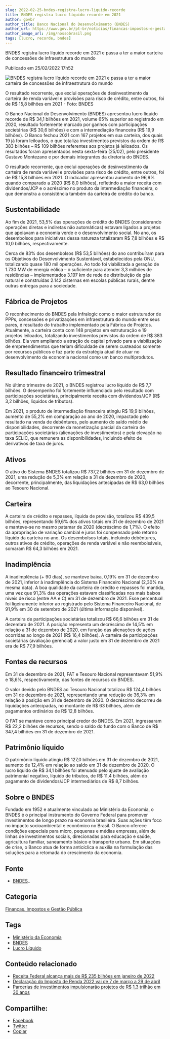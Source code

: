 ```yaml
---
slug: 2022-02-25-bndes-registra-lucro-liquido-recorde
title: BNDES registra lucro líquido recorde em 2021
author: govbr
author_title: Banco Nacional do Desenvolvimento (BNDES) 
author_url: https://www.gov.br/pt-br/noticias/financas-impostos-e-gestao-publica/2022/02/bndes-registra-lucro-liquido-recorde-em-2021-e-passa-a-ter-a-maior-carteira-de-concessoes-de-infraestrutura-do-mundo
author_image_url: /img/nossobrasil.png
tags: [lucro, recorde, bndes]
---
```


BNDES registra lucro líquido recorde em 2021 e passa a ter a maior carteira de concessões de infraestrutura do mundo

<!--truncate-->

Publicado em 25/02/2022 17h52

![BNDES registra lucro líquido recorde em 2021 e passa a ter a maior carteira de concessões de infraestrutura do mundo](https://www.gov.br/pt-br/noticias/financas-impostos-e-gestao-publica/2022/02/bndes-registra-lucro-liquido-recorde-em-2021-e-passa-a-ter-a-maior-carteira-de-concessoes-de-infraestrutura-do-mundo/destaque_lucro.jpg/@@images/f95cb08e-c039-47c9-800a-697057966cc3.jpeg)

O resultado recorrente, que exclui operações de desinvestimento da carteira de renda variável e provisões para risco de crédito, entre outros, foi de R$ 15,8 bilhões em 2021 - Foto: BNDES

O Banco Nacional do Desenvolvimento (BNDES) apresentou lucro líquido recorde de R$ 34,1 bilhões em 2021, volume 65% superior ao registrado em 2020, resultado fortemente marcado por ganhos com participações societárias (R$ 30,6 bilhões) e com a intermediação financeira (R$ 19,9 bilhões). O Banco fechou 2021 com 167 projetos em sua carteira, dos quais 19 já foram leiloados, o que totaliza investimentos previstos da ordem de R$ 383 bilhões – R$ 109 bilhões referentes aos projetos já leiloados. Os resultados foram apresentados nesta sexta-feira (25/02), pelo presidente Gustavo Montezano e por demais integrantes da diretoria do BNDES.

O resultado recorrente, que exclui operações de desinvestimento da carteira de renda variável e provisões para risco de crédito, entre outros, foi de R$ 15,8 bilhões em 2021. O indicador apresentou aumento de 96,9% quando comparado a 2020 (R$ 8,0 bilhões), refletindo a maior receita com dividendos/JCP e o acréscimo no produto da intermediação financeira, o que demonstra a consistência também da carteira de crédito do banco.  

## Sustentabilidade  

Ao fim de 2021, 53,5% das operações de crédito do BNDES (considerando operações diretas e indiretas não automáticas) estavam ligados a projetos que apoiavam a economia verde e o desenvolvimento social. No ano, os desembolsos para iniciativas dessa natureza totalizaram R$ 7,8 bilhões e R$ 10,0 bilhões, respectivamente.

Cerca de 83% dos desembolsos (R$ 53,5 bilhões) do ano contribuíram para os Objetivos do Desenvolvimento Sustentável, estabelecidos pela ONU, totalizando quase 180 mil operações. Ao todo foi viabilizada a geração de 1.730 MW de energia eólica – o suficiente para atender 3,3 milhões de residências – implementados 3.197 km de rede de distribuição de gás natural e construídas 2.142 cisternas em escolas públicas rurais, dentre outras entregas para a sociedade.

## Fábrica de Projetos  

O reconhecimento do BNDES pela Infralogic como o maior estruturador de PPPs, concessões e privatizações em infraestrutura do mundo entre seus pares, é resultado do trabalho implementado pela Fábrica de Projetos. Atualmente, a carteira conta com 148 projetos em estruturação e 19 projetos leiloados, totalizando investimentos previstos da ordem de R$ 383 bilhões. Ela vem ampliando a atração de capital privado para a viabilização de empreendimentos que teriam dificuldade de serem custeados somente por recursos públicos e faz parte da estratégia atual de atuar no desenvolvimento da economia nacional como um banco multiprodutos. 

## Resultado financeiro trimestral  

No último trimestre de 2021, o BNDES registrou lucro líquido de R$ 7,7 bilhões. O desempenho foi fortemente influenciado pelo resultado com participações societárias, principalmente receita com dividendos/JCP (R$ 3,2 bilhões, líquidos de tributos).

Em 2021, o produto de intermediação financeira atingiu R$ 19,9 bilhões, aumento de 55,2% em comparação ao ano de 2020, impactado pelo resultado na venda de debêntures, pelo aumento do saldo médio de disponibilidades, decorrente da monetização parcial da carteira de participações societárias (alienações de investimentos) e pela elevação na taxa SELIC, que remunera as disponibilidades, incluindo efeito de derivativos de taxa de juros.

## Ativos  

O ativo do Sistema BNDES totalizou R$ 737,2 bilhões em 31 de dezembro de 2021, uma redução de 5,3% em relação a 31 de dezembro de 2020, decorrente, principalmente, das liquidações antecipadas de R$ 63,0 bilhões ao Tesouro Nacional.

## Carteira  

A carteira de crédito e repasses, líquida de provisão, totalizou R$ 439,5 bilhões, representando 59,6% dos ativos totais em 31 de dezembro de 2021 e manteve-se no mesmo patamar de 2020 (decréscimo de 1,7%). O efeito da apropriação de variação cambial e juros foi compensado pelo retorno líquido da carteira no ano. Os desembolsos totais, incluindo debêntures, outros ativos de crédito, operações de renda variável e não reembolsáveis, somaram R$ 64,3 bilhões em 2021.

## Inadimplência  

A inadimplência (+ 90 dias), se manteve baixa, 0,19% em 31 de dezembro de 2021, inferior à inadimplência do Sistema Financeiro Nacional (2,30% na mesma data). A boa qualidade da carteira de crédito e repasses foi mantida, uma vez que 91,3% das operações estavam classificadas nos mais baixos níveis de risco (entre AA e C) em 31 de dezembro de 2021. Esse percentual foi ligeiramente inferior ao registrado pelo Sistema Financeiro Nacional, de 91,9% em 30 de setembro de 2021 (última informação disponível).

A carteira de participações societárias totalizou R$ 66,6 bilhões em 31 de dezembro de 2021. A posição representa um decréscimo de 14,5% em relação a 31 de dezembro de 2020, em função das alienações de ações ocorridas ao longo de 2021 (R$ 16,4 bilhões). A carteira de participações societárias (avaliação gerencial) a valor justo em 31 de dezembro de 2021 era de R$ 77,9 bilhões.

## Fontes de recursos  

Em 31 de dezembro de 2021, FAT e Tesouro Nacional representavam 51,9% e 18,6%, respectivamente, das fontes de recursos do BNDES.

O valor devido pelo BNDES ao Tesouro Nacional totalizou R$ 124,4 bilhões em 31 de dezembro de 2021, representando uma redução de 36,3% em relação à posição em 31 de dezembro de 2020. O decréscimo decorreu de liquidações antecipadas, no montante de R$ 63 bilhões, além de pagamentos ordinários de R$ 12,8 bilhões.

O FAT se manteve como principal credor do BNDES. Em 2021, ingressaram R$ 22,2 bilhões de recursos, sendo o saldo do fundo com o Banco de R$ 347,4 bilhões em 31 de dezembro de 2021. 

## Patrimônio líquido  

O patrimônio líquido atingiu R$ 127,0 bilhões em 31 de dezembro de 2021, aumento de 12,4% em relação ao saldo em 31 de dezembro de 2020. O lucro líquido de R$ 34,1 bilhões foi atenuado pelo ajuste de avaliação patrimonial negativo, líquido de tributos, de R$ 11,4 bilhões, além do pagamento de dividendos/JCP intermediários de R$ 8,7 bilhões.

## Sobre o BNDES  

Fundado em 1952 e atualmente vinculado ao Ministério da Economia, o BNDES é o principal instrumento do Governo Federal para promover investimentos de longo prazo na economia brasileira. Suas ações têm foco no impacto socioambiental e econômico no Brasil. O Banco oferece condições especiais para micro, pequenas e médias empresas, além de linhas de investimentos sociais, direcionadas para educação e saúde, agricultura familiar, saneamento básico e transporte urbano. Em situações de crise, o Banco atua de forma anticíclica e auxilia na formulação das soluções para a retomada do crescimento da economia.

## Fonte
 - [BNDES](https://www.bndes.gov.br/wps/portal/site/home)_

## Categoria

[Finanças, Impostos e Gestão Pública](https://www.gov.br/pt-br/categorias/financas-impostos-e-gestao-publica)

## Tags 
 - [Ministério da Economia](https://www.gov.br/pt-br/@@search?Subject%3Alist=Minist%C3%A9rio%20da%20Economia)
 - [BNDES](https://www.gov.br/pt-br/@@search?Subject%3Alist=BNDES)
 - [Lucro Líquido](https://www.gov.br/pt-br/@@search?Subject%3Alist=Lucro%20L%C3%ADquido)

## Conteúdo relacionado

*   [Receita Federal alcança mais de R$ 235 bilhões em janeiro de 2022](https://www.gov.br/pt-br/noticias/financas-impostos-e-gestao-publica/2022/02/receita-federal-alcanca-mais-de-r-235-bilhoes-em-janeiro-de-2022)
*   [Declaração do Imposto de Renda 2022 vai de 7 de março a 29 de abril](https://www.gov.br/pt-br/noticias/financas-impostos-e-gestao-publica/2022/02/declaracao-do-imposto-de-renda-2022-vai-de-7-de-marco-a-29-de-abril)
*   [Parcerias de investimentos impulsionarão projetos de R$ 1,3 trilhão em 30 anos](https://www.gov.br/pt-br/noticias/financas-impostos-e-gestao-publica/2022/02/parcerias-de-investimentos-impulsionarao-projetos-de-r-1-3-trilhao-em-30-anos)

## Compartilhe: 
 - [Facebook](http://www.facebook.com/sharer.php?u=https://www.gov.br/pt-br/noticias/financas-impostos-e-gestao-publica/2022/02/bndes-registra-lucro-liquido-recorde-em-2021-e-passa-a-ter-a-maior-carteira-de-concessoes-de-infraestrutura-do-mundo) 
 - [Twitter](https://twitter.com/share?text=BNDES%20registra%20lucro%20l%C3%ADquido%20recorde%20em%202021%20e%20passa%20a%20ter%20a%20maior%20carteira%20de%20concess%C3%B5es%20de%20infraestrutura%20do%20mundo&url=https://www.gov.br/resolveuid/ad3d946366a848eebb596f41997cf2b0) 
 - [Copiar](https://www.gov.br/pt-br/noticias/financas-impostos-e-gestao-publica/2022/02/bndes-registra-lucro-liquido-recorde-em-2021-e-passa-a-ter-a-maior-carteira-de-concessoes-de-infraestrutura-do-mundo)